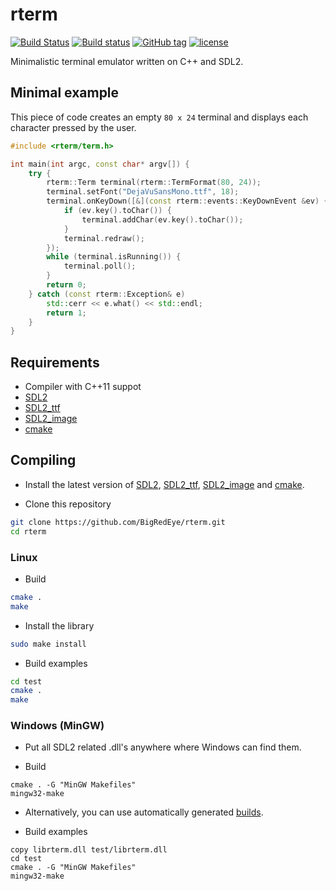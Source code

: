 # rterm #

[![Build Status](https://travis-ci.org/BigRedEye/rterm.svg)](https://travis-ci.org/BigRedEye/rterm)
[![Build status](https://ci.appveyor.com/api/projects/status/ch37wqe58bkt6577?svg=true)](https://ci.appveyor.com/project/BigRedEye/rterm)
[![GitHub tag](https://img.shields.io/github/tag/BigRedEye/rterm.svg)](https://semver.org)
[![license](https://img.shields.io/github/license/BigRedEye/rterm.svg)](https://github.com/BigRedEye/rterm/blob/master/LICENSE)

Minimalistic terminal emulator written on C++ and SDL2.

## Minimal example ##
This piece of code creates an empty `80 x 24` terminal and displays each character pressed by the user.
```cpp
#include <rterm/term.h>

int main(int argc, const char* argv[]) {
    try {
        rterm::Term terminal(rterm::TermFormat(80, 24));
        terminal.setFont("DejaVuSansMono.ttf", 18);
        terminal.onKeyDown([&](const rterm::events::KeyDownEvent &ev) {
            if (ev.key().toChar()) {
                terminal.addChar(ev.key().toChar());
            }
            terminal.redraw();
        });
        while (terminal.isRunning()) {
            terminal.poll();
        }
        return 0;
    } catch (const rterm::Exception& e)
        std::cerr << e.what() << std::endl;
        return 1;
    }
}

```

## Requirements ##

+ Compiler with C++11 suppot
+ [SDL2](https://www.libsdl.org/download-2.0.php)
+ [SDL2_ttf](https://www.libsdl.org/projects/SDL_ttf/)
+ [SDL2_image](https://www.libsdl.org/projects/SDL_image/)
+ [cmake](https://cmake.org/)

## Compiling ##

+ Install the latest version of [SDL2](https://www.libsdl.org/download-2.0.php),
[SDL2_ttf](https://www.libsdl.org/projects/SDL_ttf/),
[SDL2_image](https://www.libsdl.org/projects/SDL_image/) and
[cmake](https://cmake.org/).

+ Clone this repository
```sh
git clone https://github.com/BigRedEye/rterm.git
cd rterm
```

### Linux ###

+ Build
```sh
cmake .
make
```

+ Install the library
```sh
sudo make install
```

+ Build examples
```sh
cd test
cmake .
make
```

### Windows (MinGW) ###

+ Put all SDL2 related .dll's anywhere where Windows can find them.

+ Build
```
cmake . -G "MinGW Makefiles"
mingw32-make
```

+ Alternatively, you can use automatically generated [builds](https://github.com/BigRedEye/rterm/releases).

+ Build examples
```
copy librterm.dll test/librterm.dll
cd test
cmake . -G "MinGW Makefiles"
mingw32-make
```

